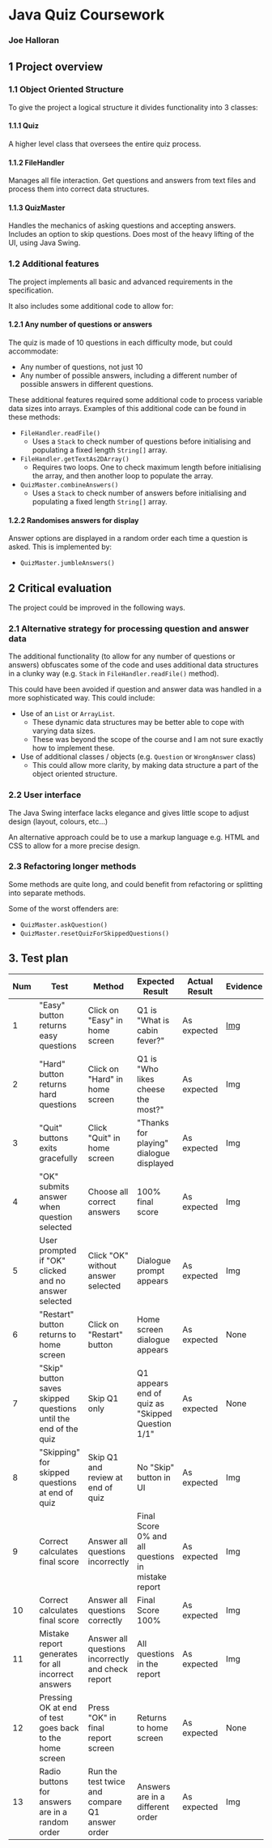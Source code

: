 # Java Quiz Coursework
### Joe Halloran

## 1       Project overview

### 1.1	    Object Oriented Structure

To give the project a logical structure it divides functionality into 3 classes:

#### 1.1.1   Quiz

A higher level class that oversees the entire quiz process.

#### 1.1.2	FileHandler

Manages all file interaction. Get questions and answers from text files and process them into correct data structures.

#### 1.1.3	QuizMaster

Handles the mechanics of asking questions and accepting answers. Includes an option to skip questions. Does most of the heavy lifting of the UI, using Java Swing.

### 1.2 	Additional features

The project implements all basic and advanced requirements in the specification.

It also includes some additional code to allow for:

#### 1.2.1	Any number of questions or answers

The quiz is made of 10 questions in each difficulty mode, but could accommodate:

* Any number of questions, not just 10
* Any number of possible answers, including a different number of possible answers in different questions.

These additional features required some additional code to process variable data sizes into arrays. Examples of this additional code can be found in these methods:

* `FileHandler.readFile()`
    * Uses a `Stack` to check number of questions before initialising and populating a fixed length `String[]` array.
* `FileHandler.getTextAs2DArray()`
    * Requires two loops. One to check maximum length before initialising the array, and then another loop to populate the array.
* `QuizMaster.combineAnswers()`
    * Uses a `Stack` to check number of answers before initialising and populating a fixed length `String[]` array.

#### 1.2.2 Randomises answers for display
Answer options are displayed in a random order each time a question is asked. This is implemented by:

* `QuizMaster.jumbleAnswers()`

## 2       Critical evaluation

The project could be improved in the following ways.

### 2.1     Alternative strategy for processing question and answer data

The additional functionality (to allow for any number of questions or answers) obfuscates some of the code and uses additional data structures in a clunky way (e.g. `Stack` in `FileHandler.readFile()` method).

This could have been avoided if question and answer data was handled in a more sophisticated way. This could include:
* Use of an `List` or `ArrayList`.
    * These dynamic data structures may be better able to cope with varying data sizes.
    * These was beyond the scope of the course and I am not sure exactly how to implement these.
* Use of additional classes / objects (e.g. `Question` or `WrongAnswer` class)
    * This could allow more clarity, by making data structure a part of the object oriented structure.

### 2.2     User interface

The Java Swing interface lacks elegance and gives little scope to adjust design (layout, colours, etc…)

An alternative approach could be to use a markup language e.g. HTML and CSS to allow for a more precise design.

### 2.3     Refactoring longer methods

Some methods are quite long, and could benefit from refactoring or splitting into separate methods.

Some of the worst offenders are:
* `QuizMaster.askQuestion()`
* `QuizMaster.resetQuizForSkippedQuestions()`

## 3.       Test plan

|Num    |Test       |Method         |Expected Result        |Actual Result          |Evidence       |
|-------|-----------|---------------|-----------------------|-----------------------|---------------|
|1    |"Easy" button returns easy questions  |Click on "Easy" in home screen         |Q1 is "What is cabin fever?"        |As expected          |[Img](Assets/test1.png)       |
|2    |"Hard" button returns hard questions  |Click on "Hard" in home screen         |Q1 is "Who likes cheese the most?"        |As expected          |Img       |
|3    |"Quit" buttons exits gracefully       |Click "Quit" in home screen   |"Thanks for playing" dialogue displayed        |As expected          |Img       |
|4    |"OK" submits answer when question selected  |Choose all correct answers         |100% final score        |As expected          |Img       |
|5    |User prompted if "OK" clicked and no answer selected |Click "OK" without answer selected         |Dialogue prompt appears       |As expected          |Img      |
|6    |"Restart" button returns to home screen       |Click on "Restart" button         |Home screen dialogue appears        |As expected          |None       |
|7    |"Skip" button saves skipped questions until the end of the quiz       |Skip Q1 only         |Q1 appears end of quiz as "Skipped Question 1/1"        |As expected          |None       |
|8    |"Skipping" for skipped questions at end of quiz       |Skip Q1 and review at end of quiz         |No "Skip" button in UI        |As expected          |Img       |
|9   |Correct calculates final score      |Answer all questions incorrectly         |Final Score 0% and all questions in mistake report        |As expected          |Img       |
|10   |Correct calculates final score      |Answer all questions correctly         |Final Score 100%        |As expected          |Img       |
|11   |Mistake report generates for all incorrect answers       |Answer all questions incorrectly and check report         |All questions in the report        |As expected          |Img       |
|12   |Pressing OK at end of test goes back to the home screen       |Press "OK" in final report screen         |Returns to home screen        |As expected          |None       |
|13   |Radio buttons for answers are in a random order       |Run the test twice and compare Q1 answer order         |Answers are in a different order        |As expected          |Img       |
